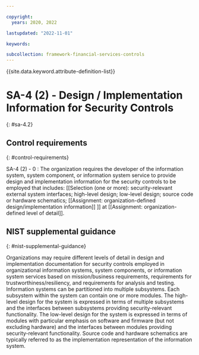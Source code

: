 ```yaml
---

copyright:
  years: 2020, 2022

lastupdated: "2022-11-01"

keywords:

subcollection: framework-financial-services-controls
---
```


{{site.data.keyword.attribute-definition-list}}

               
# SA-4 (2) - Design / Implementation Information for Security Controls
{: #sa-4.2}

## Control requirements
{: #control-requirements}

SA-4 (2) - 0
    : The organization requires the developer of the information system, system component, or information system service to provide design and implementation information for the security controls to be employed that includes: [[Selection (one or more): security-relevant external system interfaces; high-level design; low-level design; source code or hardware schematics;  [[Assignment: organization-defined design/implementation information]] ]] at [[Assignment: organization-defined level of detail]].

## NIST supplemental guidance
{: #nist-supplemental-guidance}

Organizations may require different levels of detail in design and implementation documentation for security controls employed in organizational information systems, system components, or information system services based on mission/business requirements, requirements for trustworthiness/resiliency, and requirements for analysis and testing. Information systems can be partitioned into multiple subsystems. Each subsystem within the system can contain one or more modules. The high-level design for the system is expressed in terms of multiple subsystems and the interfaces between subsystems providing security-relevant functionality. The low-level design for the system is expressed in terms of modules with particular emphasis on software and firmware (but not excluding hardware) and the interfaces between modules providing security-relevant functionality. Source code and hardware schematics are typically referred to as the implementation representation of the information system.





